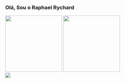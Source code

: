 ### Olá, Sou o Raphael Rychard

<div>
  <img src="https://github-readme-stats.vercel.app/api?username=raphaelrychard&show_icons=true&theme=bear" height = 180em>
  <img src = "https://github-readme-streak-stats.herokuapp.com?user=raphaelrychard&theme=dark&hide_border=true" height= 180em>
</div>

<div>
  <a href="www.linkedin.com/in/raphaelrychard" target="_blank"><img src="https://img.shields.io/badge/LinkedIn-0077B5?style=for-the-badge&logo=linkedin&logoColor=white"><a>

</div>
